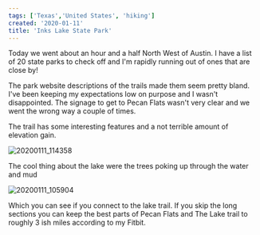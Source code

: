 ```yaml
---
tags: ['Texas','United States', 'hiking']
created: '2020-01-11'
title: 'Inks Lake State Park'
---
```


Today we went about an hour and a half North West of Austin. I have a list of 20 state parks to check off and I'm rapidly running out of ones that are close by!

The park website descriptions of the trails made them seem pretty bland. I've been keeping my expectations low on purpose and I wasn't disappointed. The signage to get to Pecan Flats wasn't very clear and we went the wrong way a couple of times.

The trail has some interesting features and a not terrible amount of elevation gain.

![20200111_114358](/images/20200111_114358.jpg)

The cool thing about the lake were the trees poking up through the water and mud

![20200111_105904](/images/20200111_105904.jpg)

Which you can see if you connect to the lake trail. If you skip the long sections you can keep the best parts of Pecan Flats and The Lake trail to roughly 3 ish miles according to my Fitbit.

